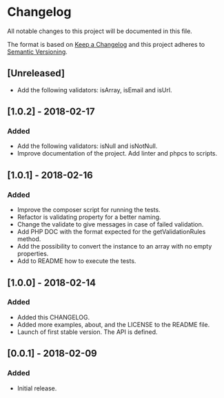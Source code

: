 # Changelog
All notable changes to this project will be documented in this file.

The format is based on [Keep a Changelog](http://keepachangelog.com/en/1.0.0/)
and this project adheres to [Semantic Versioning](http://semver.org/spec/v2.0.0.html).

## [Unreleased]
- Add the following validators: isArray, isEmail and isUrl.

## [1.0.2] - 2018-02-17
### Added
- Add the following validators: isNull and isNotNull.
- Improve documentation of the project. Add linter and phpcs to scripts.

## [1.0.1] - 2018-02-16
### Added
- Improve the composer script for running the tests.
- Refactor is validating property for a better naming.
- Change the validate to give messages in case of failed validation.
- Add PHP DOC with the format expected for the getValidationRules method.
- Add the possibility to convert the instance to an array with no empty properties.
- Add to README how to execute the tests.

## [1.0.0] - 2018-02-14
### Added
- Added this CHANGELOG.
- Added more examples, about, and the LICENSE to the README file.
- Launch of first stable version. The API is defined.

## [0.0.1] - 2018-02-09
### Added
- Initial release.